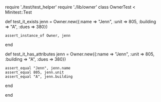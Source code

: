 require './test/test_helper'
require './lib/owner'
class OwnerTest < Minitest::Test

  def test_it_exists
    jenn = Owner.new({:name => "Jenn",
                      :unit => 805,
                      :building => "A",
                      :dues => 380})

    assert_instance_of Owner, jenn
  end

  def test_it_has_attributes
    jenn = Owner.new({:name => "Jenn",
                      :unit => 805,
                      :building => "A",
                      :dues => 380})

    assert_equal "Jenn", jenn.name
    assert_equal 805, jenn.unit
    assert_equal "A", jenn.building
  end

end
